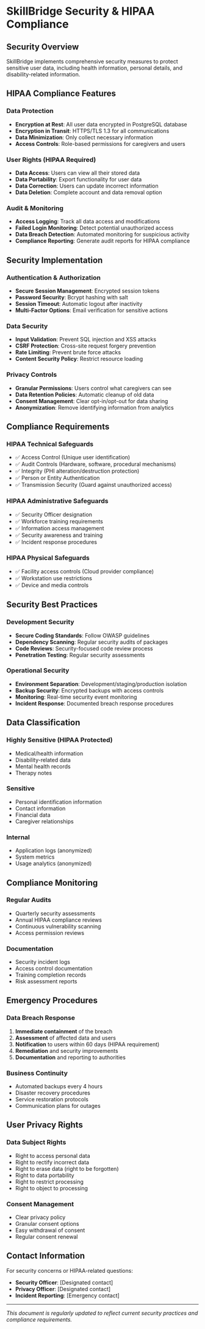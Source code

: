 # SkillBridge Security & HIPAA Compliance

## Security Overview

SkillBridge implements comprehensive security measures to protect sensitive user data, including health information, personal details, and disability-related information.

## HIPAA Compliance Features

### Data Protection
- **Encryption at Rest**: All user data encrypted in PostgreSQL database
- **Encryption in Transit**: HTTPS/TLS 1.3 for all communications
- **Data Minimization**: Only collect necessary information
- **Access Controls**: Role-based permissions for caregivers and users

### User Rights (HIPAA Required)
- **Data Access**: Users can view all their stored data
- **Data Portability**: Export functionality for user data
- **Data Correction**: Users can update incorrect information
- **Data Deletion**: Complete account and data removal option

### Audit & Monitoring
- **Access Logging**: Track all data access and modifications
- **Failed Login Monitoring**: Detect potential unauthorized access
- **Data Breach Detection**: Automated monitoring for suspicious activity
- **Compliance Reporting**: Generate audit reports for HIPAA compliance

## Security Implementation

### Authentication & Authorization
- **Secure Session Management**: Encrypted session tokens
- **Password Security**: Bcrypt hashing with salt
- **Session Timeout**: Automatic logout after inactivity
- **Multi-Factor Options**: Email verification for sensitive actions

### Data Security
- **Input Validation**: Prevent SQL injection and XSS attacks
- **CSRF Protection**: Cross-site request forgery prevention
- **Rate Limiting**: Prevent brute force attacks
- **Content Security Policy**: Restrict resource loading

### Privacy Controls
- **Granular Permissions**: Users control what caregivers can see
- **Data Retention Policies**: Automatic cleanup of old data
- **Consent Management**: Clear opt-in/opt-out for data sharing
- **Anonymization**: Remove identifying information from analytics

## Compliance Requirements

### HIPAA Technical Safeguards
- ✅ Access Control (Unique user identification)
- ✅ Audit Controls (Hardware, software, procedural mechanisms)
- ✅ Integrity (PHI alteration/destruction protection)
- ✅ Person or Entity Authentication
- ✅ Transmission Security (Guard against unauthorized access)

### HIPAA Administrative Safeguards
- ✅ Security Officer designation
- ✅ Workforce training requirements
- ✅ Information access management
- ✅ Security awareness and training
- ✅ Incident response procedures

### HIPAA Physical Safeguards
- ✅ Facility access controls (Cloud provider compliance)
- ✅ Workstation use restrictions
- ✅ Device and media controls

## Security Best Practices

### Development Security
- **Secure Coding Standards**: Follow OWASP guidelines
- **Dependency Scanning**: Regular security audits of packages
- **Code Reviews**: Security-focused code review process
- **Penetration Testing**: Regular security assessments

### Operational Security
- **Environment Separation**: Development/staging/production isolation
- **Backup Security**: Encrypted backups with access controls
- **Monitoring**: Real-time security event monitoring
- **Incident Response**: Documented breach response procedures

## Data Classification

### Highly Sensitive (HIPAA Protected)
- Medical/health information
- Disability-related data
- Mental health records
- Therapy notes

### Sensitive
- Personal identification information
- Contact information
- Financial data
- Caregiver relationships

### Internal
- Application logs (anonymized)
- System metrics
- Usage analytics (anonymized)

## Compliance Monitoring

### Regular Audits
- Quarterly security assessments
- Annual HIPAA compliance reviews
- Continuous vulnerability scanning
- Access permission reviews

### Documentation
- Security incident logs
- Access control documentation
- Training completion records
- Risk assessment reports

## Emergency Procedures

### Data Breach Response
1. **Immediate containment** of the breach
2. **Assessment** of affected data and users
3. **Notification** to users within 60 days (HIPAA requirement)
4. **Remediation** and security improvements
5. **Documentation** and reporting to authorities

### Business Continuity
- Automated backups every 4 hours
- Disaster recovery procedures
- Service restoration protocols
- Communication plans for outages

## User Privacy Rights

### Data Subject Rights
- Right to access personal data
- Right to rectify incorrect data
- Right to erase data (right to be forgotten)
- Right to data portability
- Right to restrict processing
- Right to object to processing

### Consent Management
- Clear privacy policy
- Granular consent options
- Easy withdrawal of consent
- Regular consent renewal

## Contact Information

For security concerns or HIPAA-related questions:
- **Security Officer**: [Designated contact]
- **Privacy Officer**: [Designated contact]
- **Incident Reporting**: [Emergency contact]

---

*This document is regularly updated to reflect current security practices and compliance requirements.*